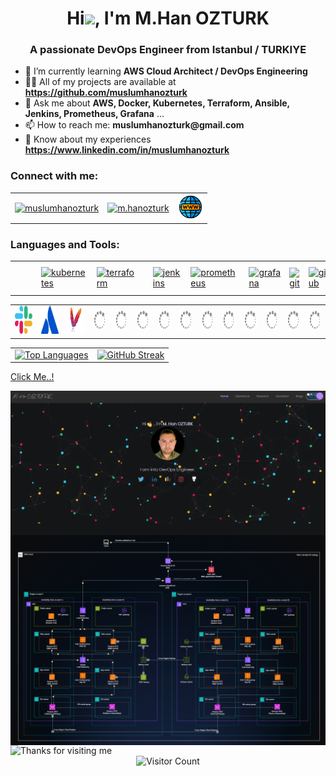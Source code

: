 <p align="center">
    <h1 align="center">Hi<a href="https://www.gautamkrishnar.com/"><img src="https://media.giphy.com/media/hvRJCLFzcasrR4ia7z/giphy.gif" width="5%"></a>, I'm M.Han OZTURK</h1>
</p>

<p align="center">
    <h3 align="center">A passionate DevOps Engineer from Istanbul / TURKIYE</h3>
</p>


- 🌱 I’m currently learning __AWS Cloud Architect / DevOps Engineering__
- 👨‍💻 All of my projects are available at __https://github.com/muslumhanozturk__
- 💬 Ask me about __AWS, Docker, Kubernetes, Terraform, Ansible, Jenkins, Prometheus, Grafana__  ...
- 📫 How to reach me: __muslumhanozturk@gmail.com__
- 📄 Know about my experiences __https://www.linkedin.com/in/muslumhanozturk__


<h3 align="left">Connect with me:</h3>
<table>
  <tr>
    <td>
      <a href="https://linkedin.com/in/muslumhanozturk" title="Linkedin" target="_blank">
        <img src="https://raw.githubusercontent.com/rahuldkjain/github-profile-readme-generator/master/src/images/icons/Social/linked-in-alt.svg" alt="muslumhanozturk" height="30" width="40" />
      </a>
    </td>
    <td>
      <a href="https://instagram.com/m.hanozturk" title="Instagram" target="_blank">
        <img src="https://raw.githubusercontent.com/rahuldkjain/github-profile-readme-generator/master/src/images/icons/Social/instagram.svg" alt="m.hanozturk" height="30" width="40" />
      </a>
    </td>
    <td>
      <a href="https://muslumhanozturk.github.io" title="Personel Website" target="_blank">
        <img src="image/website.png" alt="Personel Website" height="40" width="40" />
      </a>
    </td>
  </tr>
</table>

<h3 align="left">Languages and Tools:</h3>
<p align="left">
  <table>
  <tr>
    <td>
      <a href="https://code.visualstudio.com/" title="Visual Studio Code" target="_blank" rel="noreferrer">
        <img src="image/vscode.png" alt="aws" width="38" height="38"/>
    </td>
    <td>
      <a href="https://aws.amazon.com" title="AWS" target="_blank" rel="noreferrer">
        <img src="https://raw.githubusercontent.com/devicons/devicon/master/icons/amazonwebservices/amazonwebservices-original.svg" alt="aws" width="45" height="45"/>
      </a>
    </td>
    <td>
      <a href="https://www.docker.com/" title="Docker" target="_blank" rel="noreferrer">
        <img src="https://raw.githubusercontent.com/devicons/devicon/master/icons/docker/docker-original-wordmark.svg" alt="docker" width="44" height="44"/>
      </a>
    </td>
    <td>
      <a href="https://kubernetes.io" title="Kubernetes" target="_blank" rel="noreferrer">
        <img src="https://www.vectorlogo.zone/logos/kubernetes/kubernetes-icon.svg" alt="kubernetes" width="40" height="40"/>
      </a>
    </td>
    <td>
      <a href="https://www.terraform.io/" title="Terraform" target="_blank" rel="noreferrer">
        <img src="https://www.vectorlogo.zone/logos/terraformio/terraformio-icon.svg" alt="terraform" width="40" height="40"/>
      </a>
    </td>
    <td>
      <a href="https://www.ansible.com/" title="Ansible" target="_blank" rel="noreferrer">
        <img src="https://raw.githubusercontent.com/devicons/devicon/master/icons/ansible/ansible-original.svg" alt="ansible" width="40" height="40"/>
      </a>
    </td>
    <td>
      <a href="https://www.jenkins.io/" title="Jenkins" target="_blank" rel="noreferrer">
        <img src="https://www.vectorlogo.zone/logos/jenkins/jenkins-icon.svg" alt="jenkins" width="40" height="40"/>
      </a>
    </td>
    <td>
      <a href="https://prometheus.io/" title="Prometheus" target="_blank" rel="noreferrer">
        <img src="https://www.vectorlogo.zone/logos/prometheusio/prometheusio-icon.svg" alt="prometheus" width="40" height="40"/>
      </a>
    </td>
    <td>
      <a href="https://grafana.com/" title="Grafana" target="_blank" rel="noreferrer">
        <img src="https://www.vectorlogo.zone/logos/grafana/grafana-icon.svg" alt="grafana" width="40" height="40"/>
      </a>
    </td>
    <td>
      <a href="https://git-scm.com/" title="Git" target="_blank" rel="noreferrer">
        <img src="https://www.vectorlogo.zone/logos/git-scm/git-scm-icon.svg" alt="git" width="40" height="40"/>
      </a>
    </td>
    <td>
      <a href="https://github.com/" title="GitHub" target="_blank" rel="noreferrer">
        <img src="https://www.vectorlogo.zone/logos/github/github-icon.svg" alt="github" width="40" height="40"/>
      </a>
    </td>
    <td>
      <a href="https://www.linux.org/" title="Linux" target="_blank" rel="noreferrer">
        <img src="https://raw.githubusercontent.com/devicons/devicon/master/icons/linux/linux-original.svg" alt="linux" width="40" height="40"/>
      </a>
    </td>
    <td>
      <a href="https://www.vectorlogo.zone/logos/ubuntu/ubuntu-icon.svg" title="Ubuntu" target="_blank" rel="noreferrer">
        <img src="https://www.vectorlogo.zone/logos/ubuntu/ubuntu-icon.svg" alt="ubuntu" width="40" height="40"/>
      </a>
    </td>
    <td>
        <a href="https://www.python.org" title="Python" target="_blank" rel="noreferrer"> <img src="https://raw.githubusercontent.com/devicons/devicon/master/icons/python/python-original.svg" alt="python" width="43" height="43"/> 
      </a>
    </td>
  </tr>
</table>
</p>

<p align="left">
  <table>
  <tr>
    <td>
      <a href="https://slack.com/" title="Slack" target="_blank" rel="noreferrer">
        <img src="image/slack.svg" alt="Slack" width="45" height="45"/>
      </a>
    </td>
    <td>
      <a href="https://www.atlassian.com/software/jira" title="Jira" target="_blank" rel="noreferrer">
        <img src="image/atlassian.svg" alt="Jira" width="45" height="45"/>
      </a>
    </td>
    <td>
      <a href="https://maven.apache.org/" title="Maven" target="_blank" rel="noreferrer">
        <img src="image/maven.svg" alt="Maven" width="45" height="45"/>
      </a>
    </td>
    <td>
      <a href="https://en.wikipedia.org/wiki/Information_overload" title="Loading Information" target="_blank" rel="noreferrer">
        <img src="image/loading.gif" alt="Loading Information" width="33" height="33"/>
      </a>
    </td>
    <td>
      <a href="https://en.wikipedia.org/wiki/Information_overload" title="Loading Information" target="_blank" rel="noreferrer">
        <img src="image/loading.gif" alt="Loading Information" width="33" height="33"/>
      </a>
    </td>
    <td>
      <a href="https://en.wikipedia.org/wiki/Information_overload" title="Loading Information" target="_blank" rel="noreferrer">
        <img src="image/loading.gif" alt="Loading Information" width="33" height="33"/>
      </a>
    </td>
    <td>
      <a href="https://en.wikipedia.org/wiki/Information_overload" title="Loading Information" target="_blank" rel="noreferrer">
        <img src="image/loading.gif" alt="Loading Information" width="33" height="33"/>
      </a>
    </td>
    <td>
      <a href="https://en.wikipedia.org/wiki/Information_overload" title="Loading Information" target="_blank" rel="noreferrer">
        <img src="image/loading.gif" alt="Loading Information" width="33" height="33"/>
      </a>
    </td>
    <td>
      <a href="https://en.wikipedia.org/wiki/Information_overload" title="Loading Information" target="_blank" rel="noreferrer">
        <img src="image/loading.gif" alt="Loading Information" width="33" height="33"/>
      </a>
    </td>
    <td>
      <a href="https://en.wikipedia.org/wiki/Information_overload" title="Loading Information" target="_blank" rel="noreferrer">
        <img src="image/loading.gif" alt="Loading Information" width="33" height="33"/>
      </a>
    </td>
    <td>
      <a href="https://en.wikipedia.org/wiki/Information_overload" title="Loading Information" target="_blank" rel="noreferrer">
        <img src="image/loading.gif" alt="Loading Information" width="33" height="33"/>
      </a>
    </td>
    <td>
      <a href="https://en.wikipedia.org/wiki/Information_overload" title="Loading Information" target="_blank" rel="noreferrer">
        <img src="image/loading.gif" alt="Loading Information" width="33" height="33"/>
      </a>
    </td>
    <td>
        <a href="https://en.wikipedia.org/wiki/Information_overload" title="Loading Information" target="_blank" rel="noreferrer"> <img src="image/loading.gif" alt="Loading Information" width="33" height="33"/> 
      </a>
    </td>
    <td>
        <a href="https://en.wikipedia.org/wiki/Information_overload" title="Loading Information" target="_blank" rel="noreferrer"> <img src="image/loading.gif" alt="Loading Information" width="33" height="33"/> 
      </a>
    </td>    
  </tr>
</table>
</p>

<!-- <img width="350" align="right" alt="coder.gif" src="coder1.gif" /> -->
<!-- <p align="right">
    <a href="https://git.io/streak-stats">
        <img src="http://github-readme-streak-stats.herokuapp.com?user=muslumhanozturk&theme=dark&background=000000" alt="GitHub Streak">
    </a>
</p> -->

<table>
  <tr>
    <td>
      <a href="https://github.com/anuraghazra/github-readme-stats">
        <img src="https://github-readme-stats.vercel.app/api/top-langs/?username=muslumhanozturk&layout=compact&theme=vision-friendly-dark" alt="Top Languages">
      </a>
    </td>
    <td>
      <a href="https://git.io/streak-stats">
        <img src="http://github-readme-streak-stats.herokuapp.com?user=muslumhanozturk&theme=dark&background=000000" alt="GitHub Streak" width="500" height="200">
      </a>
    </td>
  </tr>
</table>

<!-- ## :trophy: GitHub Trophies
![](https://github-profile-trophy.vercel.app/?username=muslumhanozturk&theme=onedark&no-frame=true&no-bg=true&margin-w=4) -->

        
[Click Me..!](https://muslumhanozturk.github.io) 


<img width="1200" align="right" alt="index-home-page.png" src="index-home-page.png" />

<!-- [![Top Langs](https://github-readme-stats.vercel.app/api/top-langs/?username=muslumhanozturk&layout=compact&theme=vision-friendly-dark)](https://github.com/anuraghazra/github-readme-stats) -->

<!-- [![GitHub Streak](http://github-readme-streak-stats.herokuapp.com?user=muslumhanozturk&theme=dark&background=000000)](https://git.io/streak-stats) -->


<img width="850" align="center" alt="coder.gif" src="aws.gif" />
<img height="100" alt="Thanks for visiting me" width="100%" src="https://raw.githubusercontent.com/BrunnerLivio/brunnerlivio/master/images/marquee.svg" />  
<div align="center">
  <img src="https://profile-counter.glitch.me/muslumhanozturk/count.svg" alt="Visitor Count">
</div>

